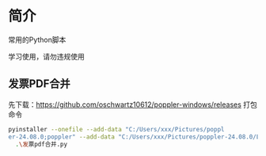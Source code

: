 # 简介

常用的Python脚本

学习使用，请勿违规使用


## 发票PDF合并
先下载：https://github.com/oschwartz10612/poppler-windows/releases
打包命令
```bash
pyinstaller --onefile --add-data "C:/Users/xxx/Pictures/poppl
er-24.08.0;poppler" --add-data "C:/Users/xxx/Pictures/poppler-24.08.0/Library/bin;poppler/Library/bin"
  .\发票pdf合并.py
```
